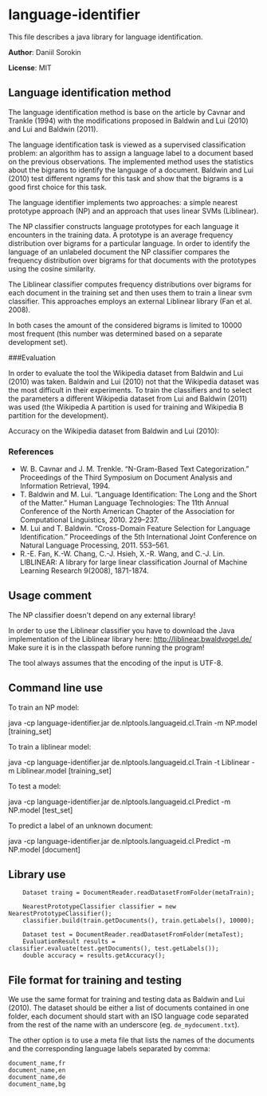 language-identifier
===================

This file describes a java library for language identification.

**Author**: Daniil Sorokin

**License**: MIT


Language identification method
------------------------------

The language identification method is base on the article by Cavnar and Trankle (1994) 
with the modifications proposed in Baldwin and Lui (2010) and Lui and Baldwin (2011).

The language identification task is viewed as a supervised classification problem: 
an algorithm has to assign a language label to a document based on the previous
observations. The implemented method uses the statistics about the bigrams to 
identify the language of a document. Baldwin and Lui (2010) test different ngrams 
for this task and show that the bigrams is a good first choice for this task. 

The language identifier implements two approaches: a simple nearest prototype
approach (NP) and an approach that uses linear SVMs (Liblinear). 

The NP classifier constructs language prototypes for each language it encounters 
in the training data. A prototype is an average frequency distribution over bigrams
for a particular language. In order to identify the language of an unlabeled document
the NP classifier compares the frequency distribution over bigrams for that documents
with the prototypes using the cosine similarity. 

The Liblinear classifier computes frequency distributions over bigrams for each
document in the training set and then uses them to train a linear svm classifier.
This approaches employs an external Liblinear library (Fan et al. 2008).

In both cases the amount of the considered bigrams is limited to 10000 most frequent
(this number was determined based on a separate development set).

###Evaluation

In order to evaluate the tool the Wikipedia dataset from Baldwin and Lui (2010)
was taken. Baldwin and Lui (2010) not that the Wikipedia dataset was the most 
difficult in their experiments. To train the classifiers and to select the parameters 
a different Wikipedia dataset from Lui and Baldwin (2011) was used (the Wikipedia A 
partition is used for training and Wikipedia B partition for the development). 

Accuracy on the Wikipedia dataset from Baldwin and Lui (2010):

### References
* W. B. Cavnar and J. M. Trenkle. “N-Gram-Based Text Categorization.” Proceedings of the Third Symposium on Document Analysis and Information Retrieval, 1994.
* T. Baldwin and M. Lui. “Language Identification: The Long and the Short of the Matter.” Human Language Technologies: The 11th Annual Conference of the North American Chapter of the Association for Computational Linguistics, 2010. 229–237.
* M. Lui and T. Baldwin. “Cross-Domain Feature Selection for Language Identification.” Proceedings of the 5th International Joint Conference on Natural Language Processing, 2011. 553–561.
* R.-E. Fan, K.-W. Chang, C.-J. Hsieh, X.-R. Wang, and C.-J. Lin. LIBLINEAR: A library for large linear classification Journal of Machine Learning Research 9(2008), 1871-1874.


Usage comment
-------------

The NP classifier doesn't depend on any external library!

In order to use the Liblinear classifier you have to download the Java implementation
of the Liblinear library here: http://liblinear.bwaldvogel.de/
Make sure it is in the classpath before running the program!

The tool always assumes that the encoding of the input is UTF-8.

Command line use
----------------

To train an NP model: 

java -cp language-identifier.jar de.nlptools.languageid.cl.Train -m NP.model [training_set]


To train a liblinear model: 

java -cp language-identifier.jar de.nlptools.languageid.cl.Train -t Liblinear -m Liblinear.model [training_set]


To test a model: 

java -cp language-identifier.jar de.nlptools.languageid.cl.Predict -m NP.model [test_set]

To predict a label of an unknown document: 

java -cp language-identifier.jar de.nlptools.languageid.cl.Predict -m NP.model [document]


Library use
-----------

        Dataset traing = DocumentReader.readDatasetFromFolder(metaTrain);
        
        NearestPrototypeClassifier classifier = new NearestPrototypeClassifier();
        classifier.build(train.getDocuments(), train.getLabels(), 10000);

        Dataset test = DocumentReader.readDatasetFromFolder(metaTest);
        EvaluationResult results = classifier.evaluate(test.getDocuments(), test.getLabels());
        double accuracy = results.getAccuracy();


File format for training and testing
------------------------------------

We use the same format for training and testing data as Baldwin and Lui (2010).
The dataset should be either a list of documents contained in one folder, each 
document should start with an ISO language code separated from the rest of the name
with an underscore (eg. `de_mydocument.txt`).

The other option is to use a meta file that lists the names of the documents and 
the corresponding language labels separated by comma:

    document_name,fr
    document_name,en
    document_name,de
    document_name,bg